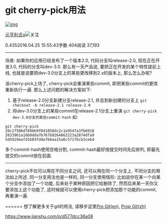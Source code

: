 # git cherry-pick用法

[![img](https://upload.jianshu.io/users/upload_avatars/1642441/038e7415-2283-4521-87e4-ac686b447e8f.jpg?imageMogr2/auto-orient/strip|imageView2/1/w/96/h/96/format/webp)](https://www.jianshu.com/u/5c920c5e11be)

[元亨利贞o](https://www.jianshu.com/u/5c920c5e11be)[![  ](https://upload.jianshu.io/user_badge/3a22d31f-f703-4d16-b93c-67e329ede182)](https://www.jianshu.com/mobile/campaign/day_by_day/join?utm_medium=badge)关注

0.4352016.04.25 15:55:43字数 404阅读 37,193

------

场景: 如果你的应用已经发布了一个版本2.0, 代码分支叫release-2.0, 现在正在开发3.0, 代码的分支叫dev-3.0. 那么有一天产品说, 要把正在开发的某个特性提前上线, 也就是说要把dev-3.0分支上的某些更改移到2.x的版本上, 那么怎么办呢?

该cherry-pick上场了, cherry-pick会重演某些commit, 即把某些commit的更改重新执行一遍. 那么上述问题的解决方案如下:

1. 基于release-2.0分支新建分支release-2.1, 并且到新创建的分支上
   `git checkout -b release-2.1 release-2.0`
2. 将dev-3.0分支上的某些commit在release-2.1分支上重演
   `git cherry-pick dev-3.0分支的某些commit-hash`
   如:



```undefined
git cherry-pick  
20c2f506d789bb9f041050dc2c1e954fa3fb6910 
2633961a16b0dda7b767b9264662223a2874dfa9 
5d5929eafd1b03fd4e7b6aa15a6c571fbcb3ceb4  
```

多个commit-hash使用空格分割, commit-hash最好按提交时间先后排列, 即最先提交的commit放在前面.

------

cherry-pick不仅可以用在不同分支之间, 还可以用在同一个分支上.
不同分支的用法如上所述. 同一分支用法也是一样的, 同一分支使用情形:
比如说你在某一个向某个分支中添加了一个功能, 后来处于某种原因把它给删除了,
然而后来某一天你又要添加上这个功能了, 这时候就可以使用cherry-pick把添加那个功能的commit, 再重演一遍.

======
想了解更多关于git的用法, 请移步这里[Pro Git(en)](https://link.jianshu.com/?t=https://git-scm.com/book/en/v2), [Prop Git(zh)](https://link.jianshu.com/?t=https://git-scm.com/book/zh/v2)



https://www.jianshu.com/p/d577dcc36a08